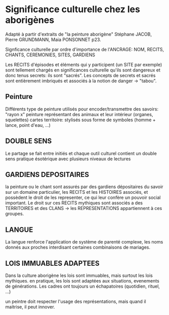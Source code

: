 # Significance culturelle chez les aborigènes

Adapté à partir d'extraits de "la peinture aborigène" Stéphane JACOB, Pierre GRUNDMANN, Maia PONSONNET p23.

Signficance culturelle par ordre d'importance de l'ANCRAGE: NOM, RECITS, CHANTS, CEREMONIES, SITES, GARDIENS

Les RECITS d'épisodes et éléments qui y participent (un SITE par exemple) sont tellement chargés en significances culturelle qu'ils sont dangereux et donc tenus secrets: ils sont "sacrés". Les concepts de secrets et sacrés sont entièrement imbriqués et associés à la notion de danger -> "tabou".



## Peinture 

Différents type de peinture utilisés pour encoder/transmettre des savoirs:
"rayon x" peinture représentant des animaux et leur intérieur (organes, squelettes)
cartes territoire: stylisés sous forme de symboles (homme + lance, point d'eau, ...)

## DOUBLE SENS

Le partage se fait entre initiés et chaque outil culturel contient un double sens pratique ésotérique avec plusieurs niveaux de lectures

## GARDIENS DEPOSITAIRES
la peinture ou le chant sont assurés par des gardiens dépositaires du savoir sur un domaine particulier, les RECITS et les HISTOIRES associés, et possèdent le droit de les representer, ce qui leur confère un pouvoir social important. Le droit sur ces RECITS mythiques sont associés a des TERRITOIRES et des CLANS -> les REPRESENTATIONS appartiennent à ces groupes.

## LANGUE

La langue renforce l'application de système de parenté complexe, les noms donnés aux proches interdisant certaines combinaisons de mariages.


## LOIS IMMUABLES ADAPTEES

Dans la culture aborigène les lois sont immuables, mais surtout les lois mythiques. en pratique, les lois sont adaptées aux situations, evenements de générations. Les cadres ont toujours un échapatoires (quotidien, rituel, ...)

un peintre doit respecter l'usage des représentations, mais quand il maitrise, il peut innover.
